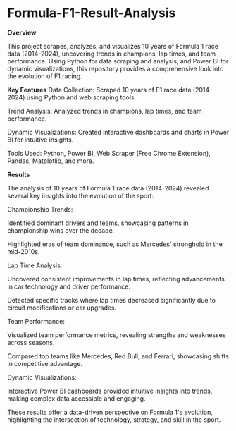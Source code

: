 # Formula-F1-Result-Analysis
**Overview**

This project scrapes, analyzes, and visualizes 10 years of Formula 1 race data (2014-2024), uncovering trends in champions, lap times, and team performance. Using Python for data scraping and analysis, and Power BI for dynamic visualizations, this repository provides a comprehensive look into the evolution of F1 racing.

**Key Features**
Data Collection: Scraped 10 years of F1 race data (2014-2024) using Python and web scraping tools.

Trend Analysis: Analyzed trends in champions, lap times, and team performance.

Dynamic Visualizations: Created interactive dashboards and charts in Power BI for intuitive insights.

Tools Used: Python, Power BI, Web Scraper (Free Chrome Extension), Pandas, Matplotlib, and more.

**Results**

The analysis of 10 years of Formula 1 race data (2014-2024) revealed several key insights into the evolution of the sport:

Championship Trends:

Identified dominant drivers and teams, showcasing patterns in championship wins over the decade.

Highlighted eras of team dominance, such as Mercedes' stronghold in the mid-2010s.

Lap Time Analysis:

Uncovered consistent improvements in lap times, reflecting advancements in car technology and driver performance.

Detected specific tracks where lap times decreased significantly due to circuit modifications or car upgrades.

Team Performance:

Visualized team performance metrics, revealing strengths and weaknesses across seasons.

Compared top teams like Mercedes, Red Bull, and Ferrari, showcasing shifts in competitive advantage.

Dynamic Visualizations:

Interactive Power BI dashboards provided intuitive insights into trends, making complex data accessible and engaging.

These results offer a data-driven perspective on Formula 1's evolution, highlighting the intersection of technology, strategy, and skill in the sport. 


